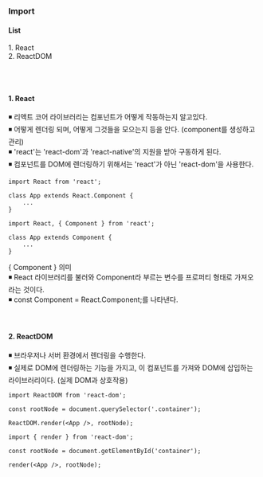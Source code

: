 <h3>Import</h3>

<h4>List</h4>
1. React <br />
2. ReactDOM <br />

<br /><br />

<h4>1. React</h4>
◾ 리액트 코어 라이브러리는 컴포넌트가 어떻게 작동하는지 알고있다. <br />
◾ 어떻게 렌더링 되며, 어떻게 그것들을 모으는지 등을 안다. (component를 생성하고 관리) <br />
◾ 'react'는 'react-dom'과 'react-native'의 지원을 받아 구동하게 된다. <br />
◾ 컴포넌트를 DOM에 렌더링하기 위해서는 'react'가 아닌 'react-dom'을 사용한다.

```
import React from 'react';

class App extends React.Component {
    ...
}
```

```
import React, { Component } from 'react';

class App extends Component {
    ...
}
```
{ Component } 의미 <br />
◾ React 라이브러리를 불러와 Component라 부르는 변수를 프로퍼티 형태로 가져오라는 것이다. <br />
◾ const Component = React.Component;를 나타낸다. <br />

<br />

<h4>2. ReactDOM</h4>
◾ 브라우저나 서버 환경에서 렌더링을 수행한다. <br />
◾ 실제로 DOM에 렌더링하는 기능을 가지고, 이 컴포넌트를 가져와 DOM에 삽입하는 라이브러리이다. (실제 DOM과 상호작용)

```
import ReactDOM from 'react-dom';

const rootNode = document.querySelector('.container');

ReactDOM.render(<App />, rootNode);
```

```
import { render } from 'react-dom';

const rootNode = document.getElementById('container');

render(<App />, rootNode);
```